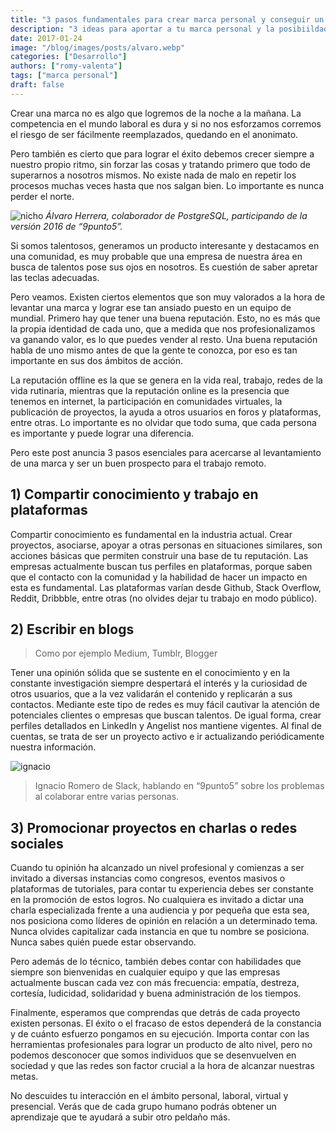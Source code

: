 ```yaml
---
title: "3 pasos fundamentales para crear marca personal y conseguir un trabajo remoto"
description: "3 ideas para aportar a tu marca personal y la posibiildad de consguir tu próximo trabajo remoto: comparte tu conocimiento, escribe en blogs y promociona tus proyectos en eventos y redes sociales"
date: 2017-01-24
image: "/blog/images/posts/alvaro.webp"
categories: ["Desarrollo"]
authors: ["romy-valenta"]
tags: ["marca personal"]
draft: false
---
```


Crear una marca no es algo que logremos de la noche a la mañana. La competencia en el mundo laboral es dura y si no nos esforzamos corremos el riesgo de ser fácilmente reemplazados, quedando en el anonimato.

Pero también es cierto que para lograr el éxito debemos crecer siempre a nuestro propio ritmo, sin forzar las cosas y tratando primero que todo de superarnos a nosotros mismos. No existe nada de malo en repetir los procesos muchas veces hasta que nos salgan bien. Lo importante es nunca perder el norte.

![nicho](/blog/images/posts/alvaro.webp)
*Álvaro Herrera, colaborador de PostgreSQL, participando de la versión 2016 de “9punto5”.*

Si somos talentosos, generamos un producto interesante y destacamos en una comunidad, es muy probable que una empresa de nuestra área en busca de talentos pose sus ojos en nosotros. Es cuestión de saber apretar las teclas adecuadas.

Pero veamos. Existen ciertos elementos que son muy valorados a la hora de levantar una marca y lograr ese tan ansiado puesto en un equipo de mundial. Primero hay que tener una buena reputación. Esto, no es más que la propia identidad de cada uno, que a medida que nos profesionalizamos va ganando valor, es lo que puedes vender al resto. Una buena reputación habla de uno mismo antes de que la gente te conozca, por eso es tan importante en sus dos ámbitos de acción.

La reputación offline es la que se genera en la vida real, trabajo, redes de la vida rutinaria, mientras que la reputación online es la presencia que tenemos en internet, la participación en comunidades virtuales, la publicación de proyectos, la ayuda a otros usuarios en foros y plataformas, entre otras. Lo importante es no olvidar que todo suma, que cada persona es importante y puede lograr una diferencia.

Pero este post anuncia 3 pasos esenciales para acercarse al levantamiento de una marca y ser un buen prospecto para el trabajo remoto.

## 1) Compartir conocimiento y trabajo en plataformas
Compartir conocimiento es fundamental en la industria actual. Crear proyectos, asociarse, apoyar a otras personas en situaciones similares, son acciones básicas que permiten construir una base de tu reputación. Las empresas actualmente buscan tus perfiles en plataformas, porque saben que el contacto con la comunidad y la habilidad de hacer un impacto en esta es fundamental. Las plataformas varían desde Github, Stack Overflow, Reddit, Dribbble, entre otras (no olvides dejar tu trabajo en modo público).

## 2) Escribir en blogs 
> Como por ejemplo Medium, Tumblr, Blogger

Tener una opinión sólida que se sustente en el conocimiento y en la constante investigación siempre despertará el interés y la curiosidad de otros usuarios, que a la vez validarán el contenido y replicarán a sus contactos. Mediante este tipo de redes es muy fácil cautivar la atención de potenciales clientes o empresas que buscan talentos. De igual forma, crear perfiles detallados en LinkedIn y Angelist nos mantiene vigentes. Al final de cuentas, se trata de ser un proyecto activo e ir actualizando periódicamente nuestra información.


![ignacio][image-2]
> Ignacio Romero de Slack, hablando en “9punto5” sobre los problemas al colaborar entre varias personas.

## 3) Promocionar proyectos en charlas o redes sociales

Cuando tu opinión ha alcanzado un nivel profesional y comienzas a ser invitado a diversas instancias como congresos, eventos masivos o plataformas de tutoriales, para contar tu experiencia debes ser constante en la promoción de estos logros. No cualquiera es invitado a dictar una charla especializada frente a una audiencia y por pequeña que esta sea, nos posiciona como líderes de opinión en relación a un determinado tema. Nunca olvides capitalizar cada instancia en que tu nombre se posiciona. Nunca sabes quién puede estar observando.

Pero además de lo técnico, también debes contar con habilidades que siempre son bienvenidas en cualquier equipo y que las empresas actualmente buscan cada vez con más frecuencia: empatía, destreza, cortesía, ludicidad, solidaridad y buena administración de los tiempos.

Finalmente, esperamos que comprendas que detrás de cada proyecto existen personas. El éxito o el fracaso de estos dependerá de la constancia y de cuánto esfuerzo pongamos en su ejecución. Importa contar con las herramientas profesionales para lograr un producto de alto nivel, pero no podemos desconocer que somos individuos que se desenvuelven en sociedad y que las redes son factor crucial a la hora de alcanzar nuestras metas.

No descuides tu interacción en el ámbito personal, laboral, virtual y presencial. Verás que de cada grupo humano podrás obtener un aprendizaje que te ayudará a subir otro peldaño más.

[image-1]:	/blog/images/alvaro.webp
[image-2]:	/blog/images/ingacio.webp